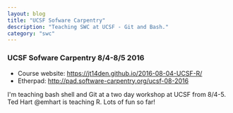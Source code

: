 ```yaml
---
layout: blog
title: "UCSF Sofware Carpentry"
description: "Teaching SWC at UCSF - Git and Bash."
category: "swc"
---
```


### UCSF Sofware Carpentry 8/4-8/5 2016

* Course website: <https://jt14den.github.io/2016-08-04-UCSF-R/> 
* Etherpad: <http://pad.software-carpentry.org/ucsf-08-2016>

I'm teaching bash shell and Git at a two day workshop at UCSF from 8/4-5. Ted Hart @emhart is teaching R. Lots of fun so far! 